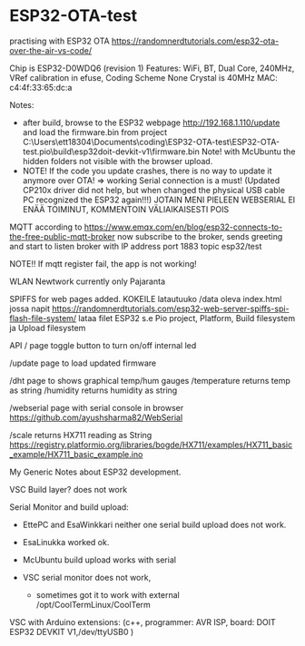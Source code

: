 # ESP32-OTA-test
practising with ESP32 OTA 
https://randomnerdtutorials.com/esp32-ota-over-the-air-vs-code/

Chip is ESP32-D0WDQ6 (revision 1)
Features: WiFi, BT, Dual Core, 240MHz, VRef calibration in efuse, Coding 
Scheme None
Crystal is 40MHz
MAC: c4:4f:33:65:dc:a

Notes:
- after build, browse to the ESP32 webpage http://192.168.1.110/update and load the firmware.bin from
project C:\Users\ett18304\Documents\coding\ESP32-OTA-test\ESP32-OTA-test\.pio\build\esp32doit-devkit-v1\firmware.bin
Note! with McUbuntu the hidden folders not visible with the browser upload.
- NOTE! If the code you update crashes, there is no way to update it anymore over OTA! 
=> working Serial connection is a must!
(Updated CP210x driver did not help, but when changed the physical USB cable PC recognized the ESP32 again!!!)
JOTAIN MENI PIELEEN WEBSERIAL EI ENÄÄ TOIMINUT, KOMMENTOIN VÄLIAIKAISESTI POIS


MQTT according to https://www.emqx.com/en/blog/esp32-connects-to-the-free-public-mqtt-broker
now subscribe to the broker, sends greeting and start to listen
broker with IP address 
port 1883
topic esp32/test

NOTE!! If mqtt register fail, the app is not working!

WLAN Newtwork  currently only Pajaranta

SPIFFS for web pages added. KOKEILE latautuuko /data oleva index.html jossa napit
https://randomnerdtutorials.com/esp32-web-server-spiffs-spi-flash-file-system/
lataa filet ESP32 s.e Pio project, Platform, Build filesystem ja Upload filesystem


API
/               page toggle button to turn on/off internal led

/update         page to load updated firmware

/dht            page to shows graphical temp/hum gauges
/temperature    returns temp as string
/humidity       returns humidity as string

/webserial      page with serial console in browser
https://github.com/ayushsharma82/WebSerial

/scale          returns HX711 reading as String
https://registry.platformio.org/libraries/bogde/HX711/examples/HX711_basic_example/HX711_basic_example.ino


My Generic Notes about ESP32 development.

VSC Build layer? does not work

Serial Monitor and build upload:
- EttePC and EsaWinkkari neither one serial build upload does not work.
- EsaLinukka worked ok.

- McUbuntu build upload works with serial
- VSC serial monitor does not work, 
    - sometimes got it to work with external /opt/CoolTermLinux/CoolTerm 


VSC with Arduino extensions:
(c++, programmer: AVR ISP, board: DOIT ESP32 DEVKIT V1,/dev/ttyUSB0 )



